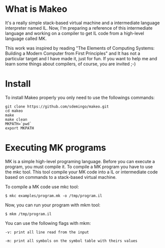 # What is Makeo

It's a really simple stack-based virtual machine and a intermediate
language interpreter named IL. Now, I'm preparing a reference of this
intermediate language and working on a compiler to get IL code from a
high-level language called MK. 

This work was inspired by reading "The Elements of Computing Systems:
Building a Modern Computer from First Principles" and It has not a
particular target and I have made it, just for fun. If you want to
help me and learn some things about compilers, of course, you are
invited ;-)

	
# Install

To install Makeo properly you only need to use the followings
commands:

```
git clone https://github.com/sdemingo/makeo.git
cd makeo
make
make clean
MKPATH=`pwd`
export MKPATH
```

# Executing MK programs

MK is a simple high-level programing language. Before you can execute
a program, you must compile it. To compile a MK program you have to
use the mkc tool. This tool compile your MK code into a IL or
intermediate code based on commands to a stack-based virtual machine.

To compile a MK code use mkc tool:

```   
$ mkc examples/program.mk -o /tmp/program.il
```

Now, you can run your program with mkm tool:

```
$ mkm /tmp/program.il
```

You can use the following flags with mkm:

    -v: print all line read from the input

    -m: print all symbols on the symbol table with theirs values


